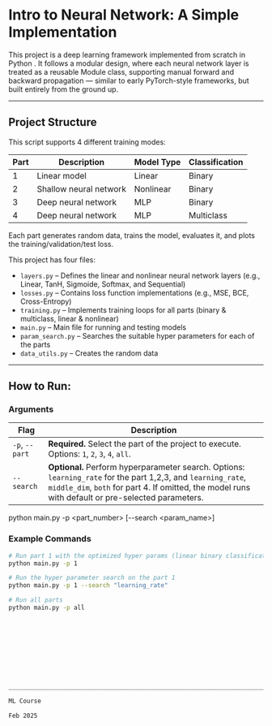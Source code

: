 # Intro to Neural Network: A Simple Implementation 


This project is a deep learning framework implemented from scratch in Python . It follows a modular design, where each neural network layer is treated as a reusable Module class, supporting manual forward and backward propagation — similar to early PyTorch-style frameworks, but built entirely from the ground up.

---

## Project Structure

This script supports 4 different training modes:

| Part | Description                          | Model Type         | Classification |
|------|--------------------------------------|--------------------|----------------|
| 1    | Linear model                         | Linear             | Binary         |
| 2    | Shallow neural network               | Nonlinear  | Binary |
| 3    | Deep neural network       | MLP    | Binary |
| 4    | Deep neural network       | MLP    | Multiclass |

Each part generates random data, trains the model, evaluates it, and plots the training/validation/test loss.

This project has four files: 
- `layers.py` – Defines the linear and nonlinear neural network layers (e.g., Linear, TanH, Sigmoide, Softmax, and Sequential)
- `losses.py` – Contains loss function implementations  (e.g., MSE, BCE, Cross-Entropy)
- `training.py` – Implements training loops for all parts   (binary & multiclass, linear & nonlinear)
- `main.py` – Main file for running and testing models
- `param_search.py` – Searches the suitable hyper parameters for each of the parts
- `data_utils.py` – Creates the random data



---

## How to Run:

###  Arguments

| Flag           | Description                                                                                  |
|----------------|----------------------------------------------------------------------------------------------|
| `-p`, `--part` | **Required.** Select the part of the project to execute. Options: `1`, `2`, `3`, `4`, `all`. |
| `--search`     | **Optional.** Perform hyperparameter search. Options: `learning_rate` for the part 1,2,3, and `learning_rate`, `middle_dim`, `both` for part 4. If omitted, the model runs with default or pre-selected parameters. |


python main.py -p <part_number> [--search <param_name>]

###  Example Commands

```bash
# Run part 1 with the optimized hyper params (linear binary classification)
python main.py -p 1

# Run the hyper parameter search on the part 1
python main.py -p 1 --search "learning_rate"

# Run all parts
python main.py -p all










_____________________________________________________________________________________________________________________________

ML Course 

Feb 2025
